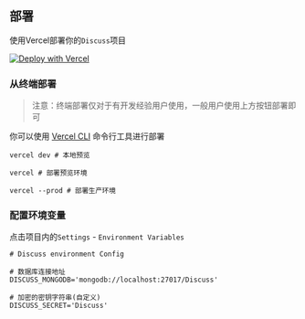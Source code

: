 ## 部署

使用Vercel部署你的`Discuss`项目

[![Deploy with Vercel](https://vercel.com/button)](https://vercel.com/new/clone?repository-url=https://github.com/ccknbc-forked/discuss/tree/main)

### 从终端部署

> 注意：终端部署仅对于有开发经验用户使用，一般用户使用上方按钮部署即可

你可以使用 [Vercel CLI](https://vercel.com/download) 命令行工具进行部署

```shell
vercel dev # 本地预览

vercel # 部署预览环境

vercel --prod # 部署生产环境
```

### 配置环境变量

点击项目内的`Settings` - `Environment Variables`

```
# Discuss environment Config

# 数据库连接地址
DISCUSS_MONGODB='mongodb://localhost:27017/Discuss'

# 加密的密钥字符串(自定义)
DISCUSS_SECRET='Discuss'
```
